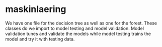 # maskinlaering
We have one file for the decision tree as well as one for the forest. These classes do we import to model testing and model validation. Model validation tunes and validate the models while model testing trains the model and try it with testing data. 